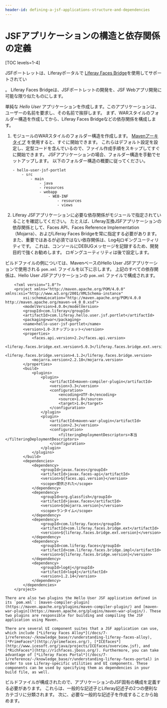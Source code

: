 ```yaml
---
header-id: defining-a-jsf-applications-structure-and-dependencies
---
```


# JSFアプリケーションの構造と依存関係の定義

[TOC levels=1-4]

JSFポートレットは、Liferayポータルで [Liferay Faces Bridge](/docs/7-1/reference/-/knowledge_base/r/understanding-liferay-faces-bridge)を使用してサポートされてい

 。 Liferay Faces Bridgeは、JSFポートレットの開発を、JSF Webアプリ開発に可能な限り似たものにします。</p> 

単純な *Hello User* アプリケーションを作成します。このアプリケーションは、ユーザーの名前を要求し、その名前で挨拶します。 まず、WARスタイルのフォルダー構造を作成してから、Liferay Faces Bridgeなどの依存関係を構成します。

1.  モジュールのWARスタイルのフォルダー構造を作成します。 [Mavenアーキタイプ](https://web.liferay.com/web/neil.griffin/blog/-/blogs/new-maven-archetypes-for-jsf-portlets) を使用すると、すぐに開始できます。 これらはデフォルト設定を設定し、定型コードを含んでいるので、ファイル作成手順をスキップしてすぐに開始できます。 JSFアプリケーションの場合、フォルダー構造を手動でセットアップします。 以下のフォルダー構造の概要に従ってください。
   
        - hello-user-jsf-portlet
            - src
                - main
                    - java
                    - resources
                    - webapp
                        - WEB-INF
                            - resources
                            - views
       

2.  Liferay JSFアプリケーションに必要な依存関係がモジュールで指定されていることを確認してください。 たとえば、Liferay互換JSFアプリケーションの依存関係として、Faces API、Faces Reference Implementation（Mojarra）、およびLiferay Faces Bridgeを常に指定する必要があります。 また、重要ではあるが必須ではない依存関係は、Log4jロギングユーティリティです。 これは、コンソールにDEBUGメッセージを記録するため、開発目的で強くお勧めします。 ロギングユーティリティは後で設定します。
   
   ビルドファイルの例については、MavenベースのHello User JSFアプリケーションで使用される `pom.xml` ファイルを以下に示します。 上記のすべての依存関係は、Hello User JSFアプリケーションの `pom.xml` ファイルで構成されます。
   
        <?xml version="1.0"?>
        <project xmlns="http://maven.apache.org/POM/4.0.0" xmlns:xsi="http://www.w3.org/2001/XMLSchema-instance"
            xsi:schemaLocation="http://maven.apache.org/POM/4.0.0 http://maven.apache.org/maven-v4_0_0.xsd">
            <modelVersion>4.0.0</modelVersion>
            <groupId>com.liferay</groupId>
            <artifactId>com.liferay.hello.user.jsf.portlet</artifactId>
            <packaging>war</packaging>
            <name>hello-user-jsf-portlet</name>
            <version>1.0-スナップショット</version>
            <properties>
                <faces.api.version>2.2</faces.api.version>
                <liferay.faces.bridge.ext.version>5.0.3</liferay.faces.bridge.ext.version>
                <liferay.faces.bridge.version>4.1.2</liferay.faces.bridge.version>
                <mojarra.version>2.2.18</mojarra.version>
            </properties>
            <build>
                <plugins>
                    <plugin>
                        <artifactId>maven-compiler-plugin</artifactId>
                        <version>3.3</version>
                        <configuration>
                            <encoding>UTF-8</encoding>
                            <source>1.8</source>
                            <target>1.8</target>
                        </configuration>
                    </plugin>
                    <plugin>
                        <artifactId>maven-war-plugin</artifactId>
                        <version>2.3</version>
                        <configuration>
                            <filteringDeploymentDescriptors>本当</filteringDeploymentDescriptors>
                        </configuration>
                    </plugin>
                </plugins>
            </build>
            <dependencies>
                <dependency>
                    <groupId>javax.faces</groupId>
                    <artifactId>javax.faces-api</artifactId>
                    <version>${faces.api.version}</version>
                    <scope>提供された</scope>
                </dependency>
                <dependency>
                    <groupId>org.glassfish</groupId>
                    <artifactId>javax.faces</artifactId>
                    <version>${mojarra.version}</version>
                    <scope>ランタイム</scope>
                </dependency>
                <dependency>
                    <groupId>com.liferay.faces</groupId>
                    <artifactId>com.liferay.faces.bridge.ext</artifactId>
                    <version>${liferay.faces.bridge.ext.version}</version>
                </dependency>
                <dependency>
                    <groupId>com.liferay.faces</groupId>
                    <artifactId>com.liferay.faces.bridge.impl</artifactId>
                    <version>${liferay.faces.bridge.version}</version>
                </dependency>
                <dependency>
                    <groupId>log4j</groupId>
                    <artifactId>log4j</artifactId>
                    <version>1.2.14</version>
                </dependency>
            </dependencies>
        </project>

    There are also two plugins the Hello User JSF application defined in its `pom.xml`: [maven-compiler-plugin](https://maven.apache.org/plugins/maven-compiler-plugin/) and [maven-war-plugin](https://maven.apache.org/plugins/maven-war-plugin/). These two plugins are responsible for building and compiling the JSF application using Maven.
    
    There are several UI component suites that a JSF application can use, which include [*Liferay Faces Alloy*](/docs/7-1/reference/-/knowledge_base/r/understanding-liferay-faces-alloy), [*PrimeFaces*](http://primefaces.org/), [*ICEfaces*](http://www.icesoft.org/java/projects/ICEfaces/overview.jsf), and [*RichFaces*](http://richfaces.jboss.org/). Furthermore, you can take advantage of [*Liferay Faces Portal*](/docs/7-1/reference/-/knowledge_base/r/understanding-liferay-faces-portal) in order to use Liferay-specific utilities and UI components. These components can be used by specifying them as dependencies in your build file, as well.
    

ビルドファイルが構成されたので、アプリケーションのJSF固有の構成を定義する必要があります。 これらは、一般的な記述子とLiferay記述子の2つの便利なカテゴリに分類されます。 次に、必要な一般的な記述子を作成することから始めます。

